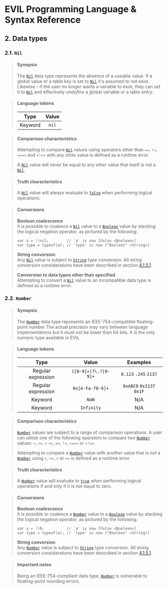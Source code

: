 ﻿# EVIL Programming Language & Syntax Reference

## 2. Data types

### 2.1. `Nil`

> #### Synopsis
> The [`Nil`](#21-nil) data type represents the absence of a useable value. If a global value or a table key is set to
> [`Nil`](#21-nil) it's assumed to not exist. Likewise - if the user no longer wants a variable to exist, they can set
> it to [`Nil`](#21-nil) and effectively _undefine_ a global variable or a table entry.

> #### Language tokens
> |  Type   | Value |
> |:-------:|:-----:|
> | Keyword | `nil` |

> #### Comparison characteristics
> Attempting to compare  [`Nil`](#21-nil) values using operators other than `==`, `!=`, `<==>` and `<!=>` with any other
> value is defined as a runtime error.
>
> A [`Nil`](#21-nil) value will never be equal to any other value that itself is not a [`Nil`](#21-nil).

> #### Truth characteristics
> A [`Nil`](#21-nil) value will always evaluate to [`false`](#24-boolean) when performing logical operations.

> #### Conversions
> **Boolean coalescence**  
> It is possible to coalesce a [`Nil`](#21-nil) value to a [`Boolean`](#24-boolean) value by stacking the logical 
> negation operator, as pictured by the following:
>
>```
> var a = !!nil;        // `a' is now [False <Boolean>]
> var type = typeof(a); // `type' is now ["Boolean" <String>]
>```
>
> **String conversion**  
> Any [`Nil`](#21-nil) value is subject to [`String`](#23-string) type conversion. All string conversion considerations
> have been described in section [4.1.5.1](04_expressions.md#to-string-operator).
>
> **Conversion to data types other than specified**  
> Attempting to convert a [`Nil`](#21-nil) value to an incompatible data type is defined as a runtime error.

### 2.2. `Number`

> #### Synopsis
> The [`Number`](#22-number) data type represents an IEEE-754-compatible floating-point number The actual precision may
> vary between language implementations but it must not be lower than 64 bits. It is the only numeric type available in
> EVIL.

> #### Language tokens
> |        Type        |        Value         |         Examples         |
> |:------------------:|:--------------------:|:------------------------:|
> | Regular expression | `([0-9]+)?\.?[0-9]+` |  `0.123` `.245` `2137`   |
> | Regular expression |   `0x[A-Fa-f0-9]+`   | `0xABCD` `0x2137` `0x1F` |
> |      Keyword       |        `NaN`         |           N/A            |
> |      Keyword       |     `Infinity`       |           N/A            |

> #### Comparison characteristics
> [`Number`](#22-number) values are subject to a range of comparison operations. A user can utilize one of the following
> operators to compare two [`Number`](#22-number) values: `>`, `>=`, `<` `<=`, `==`, `!=`, `<==>` or `<!=>`.
>
> Attempting to compare a [`Number`](#22-number) value with another value that is not a [`Number`](#22-number) using
> `>`, `>=`, `<` or `<=` is defined as a runtime error.

> #### Truth characteristics
> A [`Number`](#22-number) value will evaluate to [`true`](#24-boolean) when performing logical operations if and only
> if it is not equal to zero.

> #### Conversions
> **Boolean coalescence**  
> It is possible to coalesce a [`Number`](#22-number) value to a [`Boolean`](#24-boolean) value by stacking the logical
> negation operator, as pictured by the following:
> 
> ```
> var a = !!0;          // `a' is now [False <Boolean>]
> var type = typeof(a); // `type' is now ["Boolean" <String>]
> ```
>
> **String conversion**  
> Any [`Number`](#22-number) value is subject to [`String`](#23-string) type conversion. All string conversion 
> considerations have been described in section [4.1.5.1](04_expressions.md#to-string-operator).

> #### Important notes
> Being an IEEE-754-compliant data type, [`Number`](#22-number) is vulnerable to floating-point rounding errors.